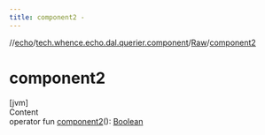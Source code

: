```yaml
---
title: component2 -
---
```

//[echo](../../index.md)/[tech.whence.echo.dal.querier.component](../index.md)/[Raw](index.md)/[component2](component2.md)



# component2  
[jvm]  
Content  
operator fun [component2](component2.md)(): [Boolean](https://kotlinlang.org/api/latest/jvm/stdlib/kotlin/-boolean/index.html)  



